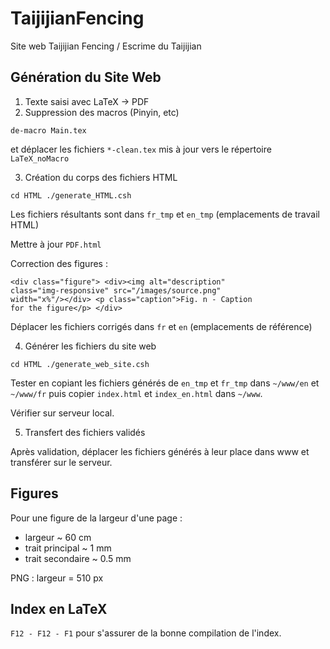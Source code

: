 # TaijijianFencing
Site web Taijijian Fencing / Escrime du Taijijian

## Génération du Site Web
1. Texte saisi avec LaTeX -> PDF
2. Suppression des macros (Pinyin, etc)

<code>de-macro Main.tex</code>

et déplacer les fichiers <code>\*-clean.tex</code> mis à jour vers le répertoire <code>LaTeX_noMacro</code>

3. Création du corps des fichiers HTML

<code>cd HTML
./generate_HTML.csh
</code>

Les fichiers résultants sont dans <code>fr_tmp</code> et <code>en_tmp</code> (emplacements de travail HTML)

Mettre à jour <code>PDF.html</code>

Correction des figures :

<code>\<div class="figure">
  \<div>\<img alt="description" class="img-responsive" src="/images/source.png" width="x%"/>\</div>
 \<p class="caption">Fig. n - Caption for the figure\</p>
 \</div>
 </code>

Déplacer les fichiers corrigés dans <code>fr</code> et <code>en</code> (emplacements de référence)

4. Générer les fichiers du site web

<code>cd HTML
./generate_web_site.csh
</code>

Tester en copiant les fichiers générés de <code>en_tmp</code> et <code>fr_tmp</code> dans <code>~/www/en</code> et <code>~/www/fr</code> puis copier <code>index.html</code> et <code>index_en.html</code> dans <code>~/www</code>.

Vérifier sur serveur local.

5. Transfert des fichiers validés

Après validation, déplacer les fichiers générés à leur place dans www et transférer sur le serveur.

## Figures

Pour une figure de la largeur d'une page :
  - largeur ~ 60 cm
  - trait principal ~ 1 mm
  - trait secondaire ~ 0.5 mm

PNG : largeur = 510 px

## Index en LaTeX
<code>F12 - F12 - F1</code> pour s'assurer de la bonne compilation de l'index.
